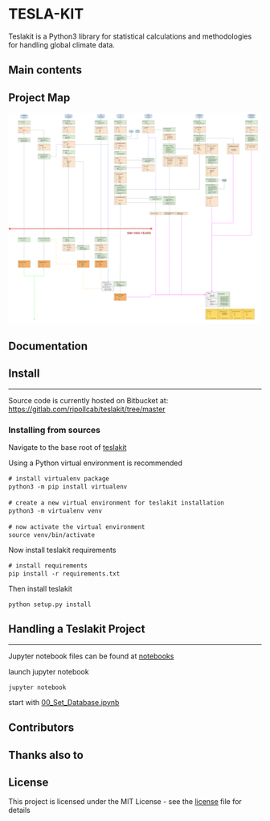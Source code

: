 # TESLA-KIT 

Teslakit is a Python3 library for statistical calculations and methodologies for handling global climate data.

## Main contents


## Project Map

![picture](docs/img/map.svg)


## Documentation


## Install 
- - -

Source code is currently hosted on Bitbucket at: https://gitlab.com/ripollcab/teslakit/tree/master 

### Installing from sources

Navigate to the base root of [teslakit](./)

Using a Python virtual environment is recommended

```
# install virtualenv package 
python3 -m pip install virtualenv

# create a new virtual environment for teslakit installation
python3 -m virtualenv venv

# now activate the virtual environment
source venv/bin/activate
```

Now install teslakit requirements

```
# install requirements 
pip install -r requirements.txt
```

Then install teslakit

```
python setup.py install
```


## Handling a Teslakit Project 
- - -

Jupyter notebook files can be found at [notebooks](notebooks/)

launch jupyter notebook

```
jupyter notebook
```

start with [00_Set_Database.ipynb](notebooks/nb_KWAJALEIN/00_Set_Database.ipynb)


## Contributors


## Thanks also to


## License

This project is licensed under the MIT License - see the [license](LICENSE.txt) file for details





